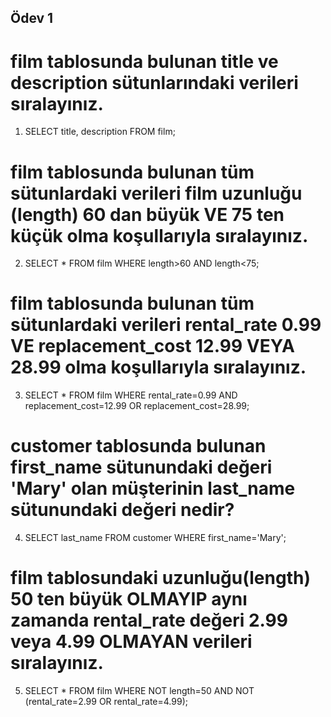 ## Ödev 1

# film tablosunda bulunan title ve description sütunlarındaki verileri sıralayınız.
1. SELECT title, description FROM film;
# film tablosunda bulunan tüm sütunlardaki verileri film uzunluğu (length) 60 dan büyük VE 75 ten küçük olma koşullarıyla sıralayınız.
2. SELECT * FROM film WHERE length>60 AND length<75;
# film tablosunda bulunan tüm sütunlardaki verileri rental_rate 0.99 VE replacement_cost 12.99 VEYA 28.99 olma koşullarıyla sıralayınız.
3. SELECT * FROM film WHERE rental_rate=0.99 AND replacement_cost=12.99 OR replacement_cost=28.99;
# customer tablosunda bulunan first_name sütunundaki değeri 'Mary' olan müşterinin last_name sütunundaki değeri nedir?
4. SELECT last_name FROM customer WHERE first_name='Mary';
# film tablosundaki uzunluğu(length) 50 ten büyük OLMAYIP aynı zamanda rental_rate değeri 2.99 veya 4.99 OLMAYAN verileri sıralayınız.
5. SELECT * FROM film WHERE NOT length=50 AND NOT (rental_rate=2.99 OR rental_rate=4.99);
